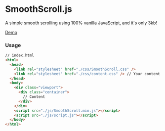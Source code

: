 # SmoothScroll.js
A simple smooth scrolling using 100% vanilla JavaScript, and it's only 3kb!

[Demo](https://rayc2045.github.io/SmoothScroll/)

### Usage

```html
// index.html
<html>
  <head>
    <link rel="stylesheet" href="./css/SmoothScroll.css" />
    <link rel="stylesheet" href="./css/content.css" /> // Your content CSS file
  </head>
  <body>
    <div class="viewport">
      <div class="container">
        // Content
      </div>
    </div>
    <script src="./js/SmoothScroll.min.js"></script>
    <script src="./js/script.js"></script>
  </body>
</html>
```
